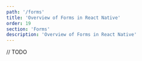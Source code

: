 ```yaml
---
path: '/forms'
title: 'Overview of Forms in React Native'
order: 19
section: 'Forms'
description: 'Overview of Forms in React Native'
---
```


// TODO
